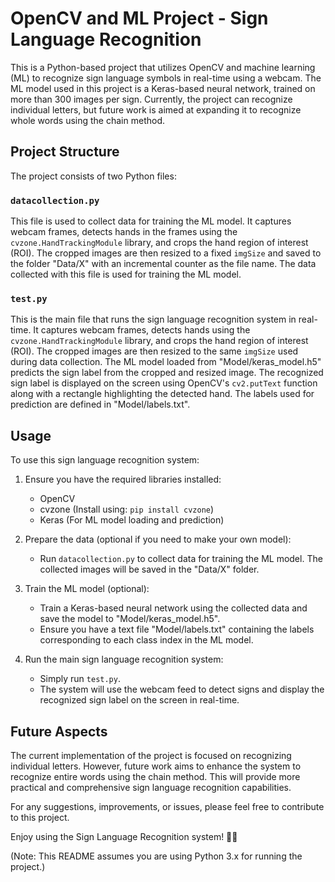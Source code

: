 # OpenCV and ML Project - Sign Language Recognition

This is a Python-based project that utilizes OpenCV and machine learning (ML) to recognize sign language symbols in real-time using a webcam. The ML model used in this project is a Keras-based neural network, trained on more than 300 images per sign. Currently, the project can recognize individual letters, but future work is aimed at expanding it to recognize whole words using the chain method.

## Project Structure

The project consists of two Python files:

### `datacollection.py`
This file is used to collect data for training the ML model. It captures webcam frames, detects hands in the frames using the `cvzone.HandTrackingModule` library, and crops the hand region of interest (ROI). The cropped images are then resized to a fixed `imgSize` and saved to the folder "Data/X" with an incremental counter as the file name. The data collected with this file is used for training the ML model.

### `test.py`
This is the main file that runs the sign language recognition system in real-time. It captures webcam frames, detects hands using the `cvzone.HandTrackingModule` library, and crops the hand region of interest (ROI). The cropped images are then resized to the same `imgSize` used during data collection. The ML model loaded from "Model/keras_model.h5" predicts the sign label from the cropped and resized image. The recognized sign label is displayed on the screen using OpenCV's `cv2.putText` function along with a rectangle highlighting the detected hand. The labels used for prediction are defined in "Model/labels.txt".

## Usage

To use this sign language recognition system:

1. Ensure you have the required libraries installed:
   - OpenCV
   - cvzone (Install using: `pip install cvzone`)
   - Keras (For ML model loading and prediction)

2. Prepare the data (optional if you need to make your own model):
   - Run `datacollection.py` to collect data for training the ML model. The collected images will be saved in the "Data/X" folder.

3. Train the ML model (optional):
   - Train a Keras-based neural network using the collected data and save the model to "Model/keras_model.h5".
   - Ensure you have a text file "Model/labels.txt" containing the labels corresponding to each class index in the ML model.

4. Run the main sign language recognition system:
   - Simply run `test.py`.
   - The system will use the webcam feed to detect signs and display the recognized sign label on the screen in real-time.

## Future Aspects

The current implementation of the project is focused on recognizing individual letters. However, future work aims to enhance the system to recognize entire words using the chain method. This will provide more practical and comprehensive sign language recognition capabilities.

For any suggestions, improvements, or issues, please feel free to contribute to this project.

Enjoy using the Sign Language Recognition system! 🤟👋

(Note: This README assumes you are using Python 3.x for running the project.)

